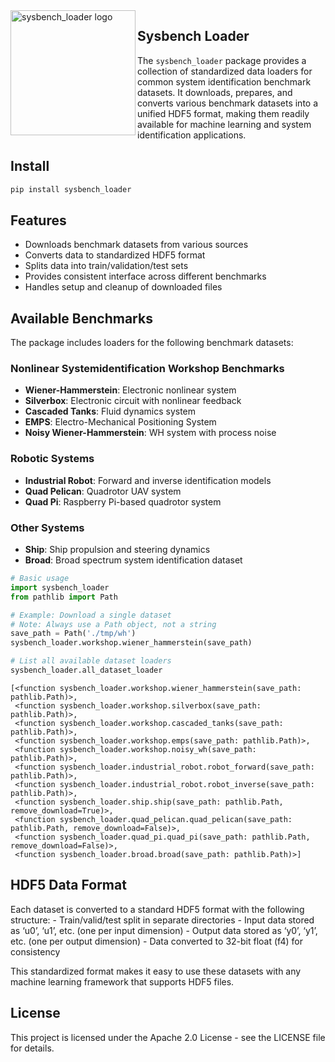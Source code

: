 

<img src="https://raw.githubusercontent.com/daniel-om-weber/sysbench_loader/main/assets/logo.svg" width="200" align="left" alt="sysbench_loader logo">

<!-- WARNING: THIS FILE WAS AUTOGENERATED! DO NOT EDIT! -->

## Sysbench Loader

The `sysbench_loader` package provides a collection of standardized data
loaders for common system identification benchmark datasets. It
downloads, prepares, and converts various benchmark datasets into a
unified HDF5 format, making them readily available for machine learning
and system identification applications.

## Install

``` sh
pip install sysbench_loader
```

## Features

- Downloads benchmark datasets from various sources
- Converts data to standardized HDF5 format
- Splits data into train/validation/test sets
- Provides consistent interface across different benchmarks
- Handles setup and cleanup of downloaded files

## Available Benchmarks

The package includes loaders for the following benchmark datasets:

### Nonlinear Systemidentification Workshop Benchmarks

- **Wiener-Hammerstein**: Electronic nonlinear system
- **Silverbox**: Electronic circuit with nonlinear feedback
- **Cascaded Tanks**: Fluid dynamics system
- **EMPS**: Electro-Mechanical Positioning System
- **Noisy Wiener-Hammerstein**: WH system with process noise

### Robotic Systems

- **Industrial Robot**: Forward and inverse identification models
- **Quad Pelican**: Quadrotor UAV system
- **Quad Pi**: Raspberry Pi-based quadrotor system

### Other Systems

- **Ship**: Ship propulsion and steering dynamics
- **Broad**: Broad spectrum system identification dataset

``` python
# Basic usage
import sysbench_loader
from pathlib import Path

# Example: Download a single dataset
# Note: Always use a Path object, not a string
save_path = Path('./tmp/wh')
sysbench_loader.workshop.wiener_hammerstein(save_path)
```

``` python
# List all available dataset loaders
sysbench_loader.all_dataset_loader
```

    [<function sysbench_loader.workshop.wiener_hammerstein(save_path: pathlib.Path)>,
     <function sysbench_loader.workshop.silverbox(save_path: pathlib.Path)>,
     <function sysbench_loader.workshop.cascaded_tanks(save_path: pathlib.Path)>,
     <function sysbench_loader.workshop.emps(save_path: pathlib.Path)>,
     <function sysbench_loader.workshop.noisy_wh(save_path: pathlib.Path)>,
     <function sysbench_loader.industrial_robot.robot_forward(save_path: pathlib.Path)>,
     <function sysbench_loader.industrial_robot.robot_inverse(save_path: pathlib.Path)>,
     <function sysbench_loader.ship.ship(save_path: pathlib.Path, remove_download=True)>,
     <function sysbench_loader.quad_pelican.quad_pelican(save_path: pathlib.Path, remove_download=False)>,
     <function sysbench_loader.quad_pi.quad_pi(save_path: pathlib.Path, remove_download=False)>,
     <function sysbench_loader.broad.broad(save_path: pathlib.Path)>]

## HDF5 Data Format

Each dataset is converted to a standard HDF5 format with the following
structure: - Train/valid/test split in separate directories - Input data
stored as ‘u0’, ‘u1’, etc. (one per input dimension) - Output data
stored as ‘y0’, ‘y1’, etc. (one per output dimension) - Data converted
to 32-bit float (f4) for consistency

This standardized format makes it easy to use these datasets with any
machine learning framework that supports HDF5 files.

## License

This project is licensed under the Apache 2.0 License - see the LICENSE
file for details.

